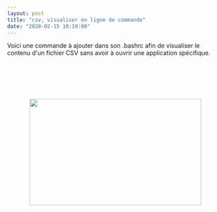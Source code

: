 ```yaml
---
layout: post
title: "csv, visualiser en ligne de commande"
date: "2020-02-15 10:19:00"
---
```

Voici une commande à ajouter dans son .bashrc afin de visualiser le contenu d'un fichier CSV sans avoir à ouvrir une application spécifique.<br /><br /><script src="https://pastebin.com/embed_js/dAc4QfDH"></script><br /><br /><script src="https://pastebin.com/embed_js/keKxmjj4"></script><br /><br /><div class="separator" style="clear: both; text-align: center;"><a href="https://4.bp.blogspot.com/-Ug-JYvSjRtc/Xke4R0ha3kI/AAAAAAAAEN8/gkK-gvy7vvAZ29k5wH-C7dQHCB-OSOgTACNcBGAsYHQ/s1600/Capture%2Bdu%2B2020-02-15%2B10-20-49.png" imageanchor="1" style="margin-left: 1em; margin-right: 1em;"><img border="0" src="https://4.bp.blogspot.com/-Ug-JYvSjRtc/Xke4R0ha3kI/AAAAAAAAEN8/gkK-gvy7vvAZ29k5wH-C7dQHCB-OSOgTACNcBGAsYHQ/s400/Capture%2Bdu%2B2020-02-15%2B10-20-49.png" width="400" height="248" data-original-width="578" data-original-height="359" /></a></div>
